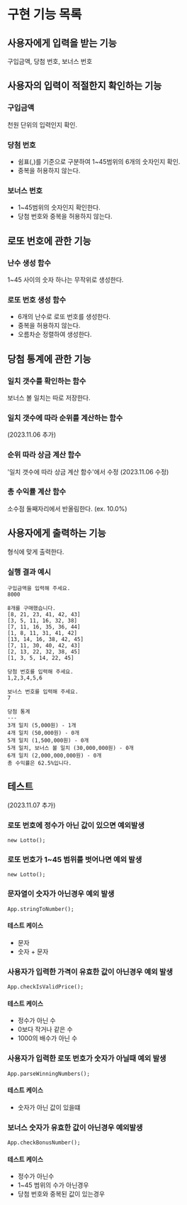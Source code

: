 # 구현 기능 목록

## 사용자에게 입력을 받는 기능

구입금액, 당첨 번호, 보너스 번호

## 사용자의 입력이 적절한지 확인하는 기능

### 구입금액

천원 단위의 입력인지 확인.   

### 당첨 번호

* 쉼표(,)를 기준으로 구분하여 1~45범위의 6개의 숫자인지 확인.
* 중복을 허용하지 않는다.

### 보너스 번호

* 1~45범위의 숫자인지 확인한다.
* 당첨 번호와 중복을 허용하지 않는다.

## 로또 번호에 관한 기능

### 난수 생성 함수

1~45 사이의 숫자 하나는 무작위로 생성한다.

### 로또 번호 생성 함수

* 6개의 난수로 로또 번호를 생성한다.
* 중복을 허용하지 않는다.
* 오름차순 정렬하여 생성한다.

## 당첨 통계에 관한 기능

### 일치 갯수를 확인하는 함수

보너스 볼 일치는 따로 저장한다.

### 일치 갯수에 따라 순위를 계산하는 함수
(2023.11.06 추가)

### 순위 따라 상금 계산 함수
'일치 갯수에 따라 상금 계산 함수'에서 수정 (2023.11.06 수정)


### 총 수익률 계산 함수

소수점 둘째자리에서 반올림한다. (ex. 10.0%)

## 사용자에게 출력하는 기능

형식에 맞게 출력한다.

### 실행 결과 예시

```
구입금액을 입력해 주세요.
8000

8개를 구매했습니다.
[8, 21, 23, 41, 42, 43]
[3, 5, 11, 16, 32, 38]
[7, 11, 16, 35, 36, 44]
[1, 8, 11, 31, 41, 42]
[13, 14, 16, 38, 42, 45]
[7, 11, 30, 40, 42, 43]
[2, 13, 22, 32, 38, 45]
[1, 3, 5, 14, 22, 45]

당첨 번호를 입력해 주세요.
1,2,3,4,5,6

보너스 번호를 입력해 주세요.
7

당첨 통계
---
3개 일치 (5,000원) - 1개
4개 일치 (50,000원) - 0개
5개 일치 (1,500,000원) - 0개
5개 일치, 보너스 볼 일치 (30,000,000원) - 0개
6개 일치 (2,000,000,000원) - 0개
총 수익률은 62.5%입니다.

```

## 테스트

(2023.11.07 추가)

### 로또 번호에 정수가 아닌 값이 있으면 예외발생

```
new Lotto();
```

### 로또 번호가 1~45 범위를 벗어나면 예외 발생

```
new Lotto();
```


### 문자열이 숫자가 아닌경우 예외 발생

```
App.stringToNumber();
```

#### 테스트 케이스
* 문자
* 숫자 + 문자

### 사용자가 입력한 가격이 유효한 값이 아닌경우 예외 발생

```
App.checkIsValidPrice();
```

#### 테스트 케이스
* 정수가 아닌 수
* 0보다 작거나 같은 수
* 1000의 배수가 아닌 수

### 사용자가 입력한 로또 번호가 숫자가 아닐때 예외 발생

```
App.parseWinningNumbers();
```
#### 테스트 케이스
* 숫자가 아닌 값이 있을떄

### 보너스 숫자가 유효한 값이 아닌경우 예외발생

```
App.checkBonusNumber();
```

#### 테스트 케이스
* 정수가 아닌수
* 1~45 범위의 수가 아닌경우
* 당첨 번호와 중복된 값이 있는경우

